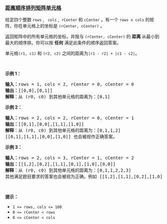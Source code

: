 ### [距离顺序排列矩阵单元格](https://leetcode-cn.com/problems/matrix-cells-in-distance-order)

<p>给定四个整数 <code>rows</code>&nbsp;,&nbsp; &nbsp;<code>cols</code> ,&nbsp; <code>rCenter</code> 和 <code>cCenter</code> 。有一个&nbsp;<code>rows x cols</code>&nbsp;的矩阵，你在单元格上的坐标是&nbsp;<code>(rCenter, cCenter)</code> 。</p>

<p>返回矩阵中的所有单元格的坐标，并按与<em>&nbsp;</em><code>(rCenter, cCenter)</code><em>&nbsp;</em>的 <strong>距离</strong> 从最小到最大的顺序排。你可以按 <strong>任何</strong> 满足此条件的顺序返回答案。</p>

<p>单元格<code>(r1, c1)</code> 和 <code>(r2, c2)</code> 之间的距离为<code>|r1 - r2| + |c1 - c2|</code>。</p>

<p>&nbsp;</p>

<p><strong>示例 1：</strong></p>

<pre>
<strong>输入：</strong>rows = 1, cols = 2, rCenter = 0, cCenter = 0
<strong>输出：</strong>[[0,0],[0,1]]
<strong>解释</strong>：从 (r0, c0) 到其他单元格的距离为：[0,1]
</pre>

<p><strong>示例 2：</strong></p>

<pre>
<strong>输入：</strong>rows = 2, cols = 2, rCenter = 0, cCenter = 1
<strong>输出：</strong>[[0,1],[0,0],[1,1],[1,0]]
<strong>解释</strong>：从 (r0, c0) 到其他单元格的距离为：[0,1,1,2]
[[0,1],[1,1],[0,0],[1,0]] 也会被视作正确答案。
</pre>

<p><strong>示例 3：</strong></p>

<pre>
<strong>输入：</strong>rows = 2, cols = 3, rCenter = 1, cCenter = 2
<strong>输出：</strong>[[1,2],[0,2],[1,1],[0,1],[1,0],[0,0]]
<strong>解释</strong>：从 (r0, c0) 到其他单元格的距离为：[0,1,1,2,2,3]
其他满足题目要求的答案也会被视为正确，例如 [[1,2],[1,1],[0,2],[1,0],[0,1],[0,0]]。
</pre>

<p>&nbsp;</p>

<p><strong>提示：</strong></p>

<ul>
	<li><code>1 &lt;= rows, cols &lt;= 100</code></li>
	<li><code>0 &lt;= rCenter &lt; rows</code></li>
	<li><code>0 &lt;= cCenter &lt; cols</code></li>
</ul>
